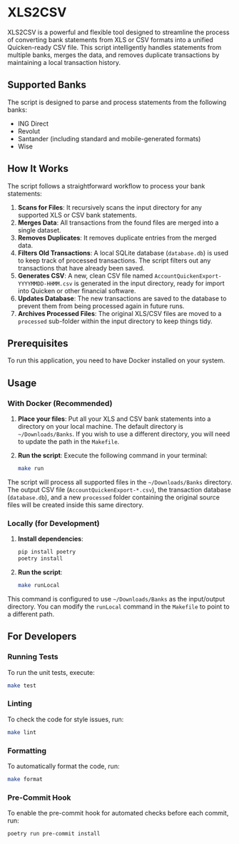 # XLS2CSV

XLS2CSV is a powerful and flexible tool designed to streamline the process of converting bank statements from XLS or CSV formats into a unified Quicken-ready CSV file. This script intelligently handles statements from multiple banks, merges the data, and removes duplicate transactions by maintaining a local transaction history.

## Supported Banks

The script is designed to parse and process statements from the following banks:

- ING Direct
- Revolut
- Santander (including standard and mobile-generated formats)
- Wise

## How It Works

The script follows a straightforward workflow to process your bank statements:

1.  **Scans for Files**: It recursively scans the input directory for any supported XLS or CSV bank statements.
2.  **Merges Data**: All transactions from the found files are merged into a single dataset.
3.  **Removes Duplicates**: It removes duplicate entries from the merged data.
4.  **Filters Old Transactions**: A local SQLite database (`database.db`) is used to keep track of processed transactions. The script filters out any transactions that have already been saved.
5.  **Generates CSV**: A new, clean CSV file named `AccountQuickenExport-YYYYMMDD-HHMM.csv` is generated in the input directory, ready for import into Quicken or other financial software.
6.  **Updates Database**: The new transactions are saved to the database to prevent them from being processed again in future runs.
7.  **Archives Processed Files**: The original XLS/CSV files are moved to a `processed` sub-folder within the input directory to keep things tidy.

## Prerequisites
To run this application, you need to have Docker installed on your system.

## Usage

### With Docker (Recommended)

1.  **Place your files**: Put all your XLS and CSV bank statements into a directory on your local machine. The default directory is `~/Downloads/Banks`. If you wish to use a different directory, you will need to update the path in the `Makefile`.

2.  **Run the script**: Execute the following command in your terminal:
    ```sh
    make run
    ```

The script will process all supported files in the `~/Downloads/Banks` directory. The output CSV file (`AccountQuickenExport-*.csv`), the transaction database (`database.db`), and a new `processed` folder containing the original source files will be created inside this same directory.

### Locally (for Development)

1.  **Install dependencies**:
    ```sh
    pip install poetry
    poetry install
    ```

2.  **Run the script**:
    ```sh
    make runLocal
    ```
This command is configured to use `~/Downloads/Banks` as the input/output directory. You can modify the `runLocal` command in the `Makefile` to point to a different path.

## For Developers

### Running Tests

To run the unit tests, execute:

```sh
make test
```

### Linting

To check the code for style issues, run:

```sh
make lint
```

### Formatting

To automatically format the code, run:

```sh
make format
```

### Pre-Commit Hook

To enable the pre-commit hook for automated checks before each commit, run:

```sh
poetry run pre-commit install
```
